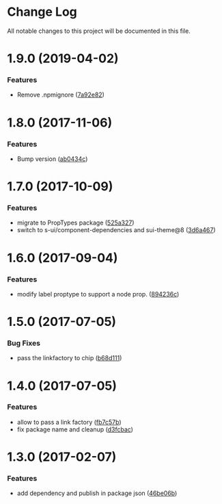 # Change Log

All notable changes to this project will be documented in this file.

<a name="1.9.0"></a>
# 1.9.0 (2019-04-02)


### Features

* Remove .npmignore ([7a92e82](https://github.com/SUI-Components/schibsted-spain-components/commit/7a92e82))



<a name="1.8.0"></a>
# 1.8.0 (2017-11-06)


### Features

* Bump version ([ab0434c](https://github.com/SUI-Components/schibsted-spain-components/commit/ab0434c))



<a name="1.7.0"></a>
# 1.7.0 (2017-10-09)


### Features

* migrate to PropTypes package ([525a327](https://github.com/SUI-Components/schibsted-spain-components/commit/525a327))
* switch to s-ui/component-dependencies and sui-theme@8 ([3d6a467](https://github.com/SUI-Components/schibsted-spain-components/commit/3d6a467))



<a name="1.6.0"></a>
# 1.6.0 (2017-09-04)


### Features

* modify label proptype to support a node prop. ([894236c](https://github.com/SUI-Components/schibsted-spain-components/commit/894236c))



<a name="1.5.0"></a>
# 1.5.0 (2017-07-05)


### Bug Fixes

* pass the linkfactory to chip ([b68d111](https://github.com/SUI-Components/schibsted-spain-components/commit/b68d111))



<a name="1.4.0"></a>
# 1.4.0 (2017-07-05)


### Features

* allow to pass a link factory ([fb7c57b](https://github.com/SUI-Components/schibsted-spain-components/commit/fb7c57b))
* fix package name and cleanup ([d3fcbac](https://github.com/SUI-Components/schibsted-spain-components/commit/d3fcbac))



<a name="1.3.0"></a>
# 1.3.0 (2017-02-07)


### Features

* add dependency and publish in package json ([46be06b](https://github.com/SUI-Components/schibsted-spain-components/commit/46be06b))



